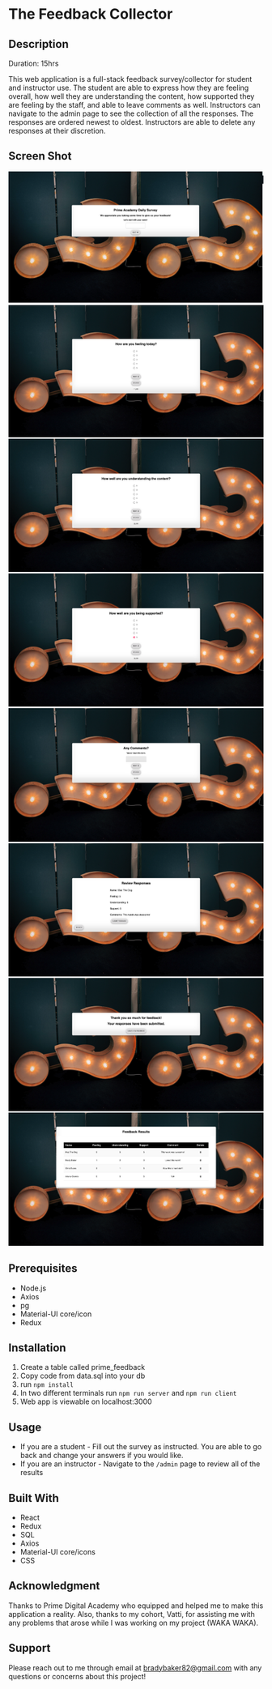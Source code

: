 # The Feedback Collector

## Description

Duration: 15hrs

This web application is a full-stack feedback survey/collector for student and instructor use. The student are able to express how they are feeling overall, how well they are understanding the content, 
how supported they are feeling by the staff, and able to leave comments as well. Instructors can navigate to the admin page to see the collection of all the responses. The responses are ordered newest to oldest. 
Instructors are able to delete any responses at their discretion. 

## Screen Shot

![Home-Page](wireframes/name.png)
![Feeling-Page](wireframes/feeling.png)
![Understanding-Page](wireframes/understanding.png)
![Support-Page](wireframes/support.png)
![Comments-Page](wireframes/comments.png)
![Review-Page](wireframes/review.png)
![ThankYou-Page](wireframes/thankYou.png)
![Admin-Page](wireframes/admin.png)

## Prerequisites

- Node.js
- Axios
- pg
- Material-UI core/icon
- Redux 

## Installation 

1. Create a table called prime_feedback
2. Copy code from data.sql into your db
3. run `npm install`
4. In two different terminals run `npm run server` and `npm run client`
5. Web app is viewable on localhost:3000

## Usage

- If you are a student - Fill out the survey as instructed. You are able to go back and change your answers if you would like. 
- If you are an instructor - Navigate to the `/admin` page to review all of the results 

## Built With 

- React
- Redux
- SQL
- Axios
- Material-UI core/icons
- CSS 

## Acknowledgment 

Thanks to Prime Digital Academy who equipped and helped me to make this application a reality. Also, thanks to my cohort, Vatti, for assisting me with any problems that arose while I was working on my project (WAKA WAKA). 

## Support

Please reach out to me through email at bradybaker82@gmail.com with any questions or concerns about this project!